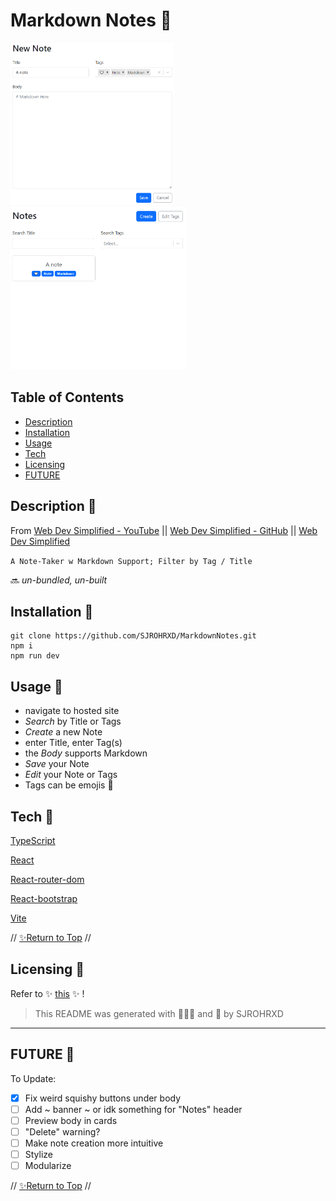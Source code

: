 # Markdown Notes 🌷 #

<img src="https://raw.githubusercontent.com/SJROHRXD/MarkdownNotes/master/public/assets/noteexamppp.png" height="260" ><img src="https://raw.githubusercontent.com/SJROHRXD/MarkdownNotes/master/public/assets/noteexamppp2.png" height="260" >


## Table of Contents

- [Description](#Description-)
- [Installation](#Installation-)
- [Usage](#Usage-)
- [Tech](#Tech-)
- [Licensing](#Licensing-)
- [FUTURE](#FUTURE-)

## Description 🍎

From [Web Dev Simplified - YouTube](https://youtu.be/j898RGRw0b4) || [Web Dev Simplified - GitHub](https://github.com/WebDevSimplified) || [Web Dev Simplified](http://www.webdevsimplified.com/)

` A Note-Taker w Markdown Support; Filter by Tag / Title `

🔜 *un-bundled, un-built*

## Installation 🍅

    git clone https://github.com/SJROHRXD/MarkdownNotes.git
    npm i
    npm run dev

## Usage 🍉

- navigate to hosted site
- *Search* by Title or Tags
- *Create* a new Note
- enter Title, enter Tag(s)
- the *Body* supports Markdown
- *Save* your Note
- *Edit* your Note or Tags
- Tags can be emojis 🧷

## Tech 🍓

[TypeScript](https://www.typescriptlang.org/docs/)

[React](https://reactjs.org/docs/getting-started.html)

[React-router-dom](https://v5.reactrouter.com/web/guides/quick-start)

[React-bootstrap](https://react-bootstrap.github.io/getting-started/introduction)

[Vite](https://vitejs.dev/guide/)

// [✨Return to Top](#Table-of-Contents) //

## Licensing 🍒

Refer to ✨ [this](https://github.com/WebDevSimplified/react-note-taking-app/blob/main/LICENSE) ✨ !

>This README was generated with 🌼🌿🌷 and 🤍 by SJROHRXD

---

## FUTURE 🚀

To Update:
- [x] Fix weird squishy buttons under body
- [ ] Add ~ banner ~ or idk something for "Notes" header
- [ ] Preview body in cards
- [ ] "Delete" warning?
- [ ] Make note creation more intuitive
- [ ] Stylize
- [ ] Modularize

// [✨Return to Top](#Table-of-Contents) //